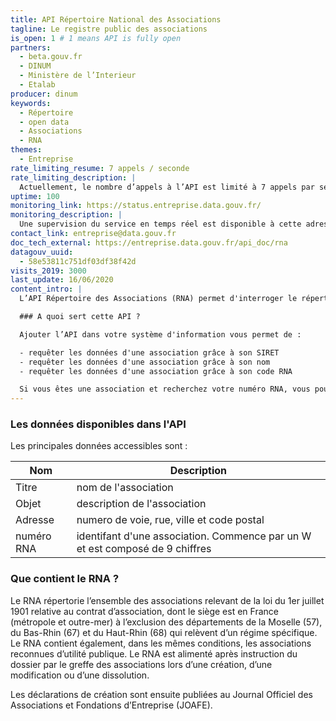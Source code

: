 ```yaml
---
title: API Répertoire National des Associations
tagline: Le registre public des associations
is_open: 1 # 1 means API is fully open
partners:
  - beta.gouv.fr
  - DINUM
  - Ministère de l’Interieur
  - Etalab
producer: dinum
keywords:
  - Répertoire
  - open data
  - Associations
  - RNA
themes:
  - Entreprise
rate_limiting_resume: 7 appels / seconde
rate_limiting_description: |
  Actuellement, le nombre d’appels à l’API est limité à 7 appels par seconde
uptime: 100
monitoring_link: https://status.entreprise.data.gouv.fr/
monitoring_description: |
  Une supervision du service en temps réel est disponible à cette adresse.
contact_link: entreprise@data.gouv.fr
doc_tech_external: https://entreprise.data.gouv.fr/api_doc/rna
datagouv_uuid:
  - 58e53811c751df03df38f42d
visits_2019: 3000
last_update: 16/06/2020
content_intro: |
  L’API Répertoire des Associations (RNA) permet d'interroger le répertoire des associations françaises.

  ### A quoi sert cette API ?

  Ajouter l’API dans votre système d'information vous permet de :

  - requêter les données d'une association grâce à son SIRET
  - requêter les données d'une association grâce à son nom
  - requêter les données d'une association grâce à son code RNA

  Si vous êtes une association et recherchez votre numéro RNA, vous pouvez consulter le [moteur de recherche des associations du journal officiel](https://www.journal-officiel.gouv.fr/associations/recherche/), ou [la fiche explicative sur service-public.fr](https://www.service-public.fr/associations/vosdroits/F34726).
---
```


### Les données disponibles dans l'API

Les principales données accessibles sont :

| Nom        | Description                                                                  |
| ---------- | ---------------------------------------------------------------------------- |
| Titre      | nom de l'association                                                         |
| Objet      | description de l'association                                                 |
| Adresse    | numero de voie, rue, ville et code postal                                    |
| numéro RNA | identifant d'une association. Commence par un W et est composé de 9 chiffres |

### Que contient le RNA ?

Le RNA répertorie l’ensemble des associations relevant de la loi du 1er juillet 1901 relative au contrat d’association, dont le siège est en France (métropole et outre-mer) à l’exclusion des départements de la Moselle (57), du Bas-Rhin (67) et du Haut-Rhin (68) qui relèvent d’un régime spécifique.
Le RNA contient également, dans les mêmes conditions, les associations reconnues d’utilité publique.
Le RNA est alimenté après instruction du dossier par le greffe des associations lors d’une création, d’une modification ou d’une dissolution.

Les déclarations de création sont ensuite publiées au Journal Officiel des Associations et Fondations d’Entreprise (JOAFE).
